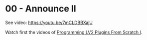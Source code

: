 # 00 - Announce II

See video: <https://youtu.be/7mCLDBBXajU>

Watch first the videos of [Programming LV2 Plugins From Scratch I][1].


[1]: https://www.youtube.com/watch?v=51eHCA4oCEI&list=PLkuRaNsK2AJ0D8uhRIjftgmqVW0yvDfMx
